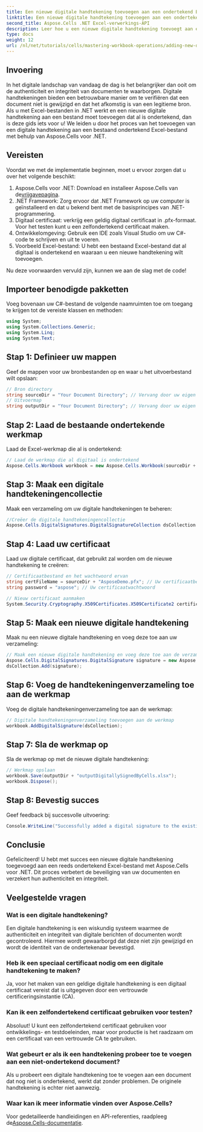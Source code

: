 ```yaml
---
title: Een nieuwe digitale handtekening toevoegen aan een ondertekend Excel-bestand
linktitle: Een nieuwe digitale handtekening toevoegen aan een ondertekend Excel-bestand
second_title: Aspose.Cells .NET Excel-verwerkings-API
description: Leer hoe u een nieuwe digitale handtekening toevoegt aan een bestaand ondertekend Excel-bestand met Aspose.Cells voor .NET. Deze uitgebreide gids behandelt alle vereisten, stapsgewijze instructies en een codevoorbeeld.
type: docs
weight: 12
url: /nl/net/tutorials/cells/mastering-workbook-operations/adding-new-digital-signature-to-signed-excel-file/
---
```

## Invoering

In het digitale landschap van vandaag de dag is het belangrijker dan ooit om de authenticiteit en integriteit van documenten te waarborgen. Digitale handtekeningen bieden een betrouwbare manier om te verifiëren dat een document niet is gewijzigd en dat het afkomstig is van een legitieme bron. Als u met Excel-bestanden in .NET werkt en een nieuwe digitale handtekening aan een bestand moet toevoegen dat al is ondertekend, dan is deze gids iets voor u! We leiden u door het proces van het toevoegen van een digitale handtekening aan een bestaand ondertekend Excel-bestand met behulp van Aspose.Cells voor .NET.

## Vereisten

Voordat we met de implementatie beginnen, moet u ervoor zorgen dat u over het volgende beschikt:

1.  Aspose.Cells voor .NET: Download en installeer Aspose.Cells van de[vrijgavepagina](https://releases.aspose.com/cells/net/).
2. .NET Framework: Zorg ervoor dat .NET Framework op uw computer is geïnstalleerd en dat u bekend bent met de basisprincipes van .NET-programmering.
3. Digitaal certificaat: verkrijg een geldig digitaal certificaat in .pfx-formaat. Voor het testen kunt u een zelfondertekend certificaat maken.
4. Ontwikkelomgeving: Gebruik een IDE zoals Visual Studio om uw C#-code te schrijven en uit te voeren.
5. Voorbeeld Excel-bestand: U hebt een bestaand Excel-bestand dat al digitaal is ondertekend en waaraan u een nieuwe handtekening wilt toevoegen.

Nu deze voorwaarden vervuld zijn, kunnen we aan de slag met de code!

## Importeer benodigde pakketten

Voeg bovenaan uw C#-bestand de volgende naamruimten toe om toegang te krijgen tot de vereiste klassen en methoden:

```csharp
using System;
using System.Collections.Generic;
using System.Linq;
using System.Text;
```

## Stap 1: Definieer uw mappen

Geef de mappen voor uw bronbestanden op en waar u het uitvoerbestand wilt opslaan:

```csharp
// Bron directory
string sourceDir = "Your Document Directory"; // Vervang door uw eigen directory
// Uitvoermap
string outputDir = "Your Document Directory"; // Vervang door uw eigen directory
```

## Stap 2: Laad de bestaande ondertekende werkmap

Laad de Excel-werkmap die al is ondertekend:

```csharp
// Laad de werkmap die al digitaal is ondertekend
Aspose.Cells.Workbook workbook = new Aspose.Cells.Workbook(sourceDir + "sampleDigitallySignedByCells.xlsx");
```

## Stap 3: Maak een digitale handtekeningencollectie

Maak een verzameling om uw digitale handtekeningen te beheren:

```csharp
//Creëer de digitale handtekeningencollectie
Aspose.Cells.DigitalSignatures.DigitalSignatureCollection dsCollection = new Aspose.Cells.DigitalSignatures.DigitalSignatureCollection();
```

## Stap 4: Laad uw certificaat

Laad uw digitale certificaat, dat gebruikt zal worden om de nieuwe handtekening te creëren:

```csharp
// Certificaatbestand en het wachtwoord ervan
string certFileName = sourceDir + "AsposeDemo.pfx"; // Uw certificaatbestand
string password = "aspose"; // Uw certificaatwachtwoord

// Nieuw certificaat aanmaken
System.Security.Cryptography.X509Certificates.X509Certificate2 certificate = new System.Security.Cryptography.X509Certificates.X509Certificate2(certFileName, password);
```

## Stap 5: Maak een nieuwe digitale handtekening

Maak nu een nieuwe digitale handtekening en voeg deze toe aan uw verzameling:

```csharp
// Maak een nieuwe digitale handtekening en voeg deze toe aan de verzameling
Aspose.Cells.DigitalSignatures.DigitalSignature signature = new Aspose.Cells.DigitalSignatures.DigitalSignature(certificate, "Aspose.Cells added new digital signature in existing digitally signed workbook.", DateTime.Now);
dsCollection.Add(signature);
```

## Stap 6: Voeg de handtekeningenverzameling toe aan de werkmap

Voeg de digitale handtekeningenverzameling toe aan de werkmap:

```csharp
// Digitale handtekeningenverzameling toevoegen aan de werkmap
workbook.AddDigitalSignature(dsCollection);
```

## Stap 7: Sla de werkmap op

Sla de werkmap op met de nieuwe digitale handtekening:

```csharp
// Werkmap opslaan
workbook.Save(outputDir + "outputDigitallySignedByCells.xlsx");
workbook.Dispose();
```

## Stap 8: Bevestig succes

Geef feedback bij succesvolle uitvoering:

```csharp
Console.WriteLine("Successfully added a digital signature to the existing signed Excel file.");
```

## Conclusie

Gefeliciteerd! U hebt met succes een nieuwe digitale handtekening toegevoegd aan een reeds ondertekend Excel-bestand met Aspose.Cells voor .NET. Dit proces verbetert de beveiliging van uw documenten en verzekert hun authenticiteit en integriteit.

## Veelgestelde vragen

### Wat is een digitale handtekening?

Een digitale handtekening is een wiskundig systeem waarmee de authenticiteit en integriteit van digitale berichten of documenten wordt gecontroleerd. Hiermee wordt gewaarborgd dat deze niet zijn gewijzigd en wordt de identiteit van de ondertekenaar bevestigd.

### Heb ik een speciaal certificaat nodig om een digitale handtekening te maken?

Ja, voor het maken van een geldige digitale handtekening is een digitaal certificaat vereist dat is uitgegeven door een vertrouwde certificeringsinstantie (CA).

### Kan ik een zelfondertekend certificaat gebruiken voor testen?

Absoluut! U kunt een zelfondertekend certificaat gebruiken voor ontwikkelings- en testdoeleinden, maar voor productie is het raadzaam om een certificaat van een vertrouwde CA te gebruiken.

### Wat gebeurt er als ik een handtekening probeer toe te voegen aan een niet-ondertekend document?

Als u probeert een digitale handtekening toe te voegen aan een document dat nog niet is ondertekend, werkt dat zonder problemen. De originele handtekening is echter niet aanwezig.

### Waar kan ik meer informatie vinden over Aspose.Cells?

 Voor gedetailleerde handleidingen en API-referenties, raadpleeg de[Aspose.Cells-documentatie](https://reference.aspose.com/cells/net/).